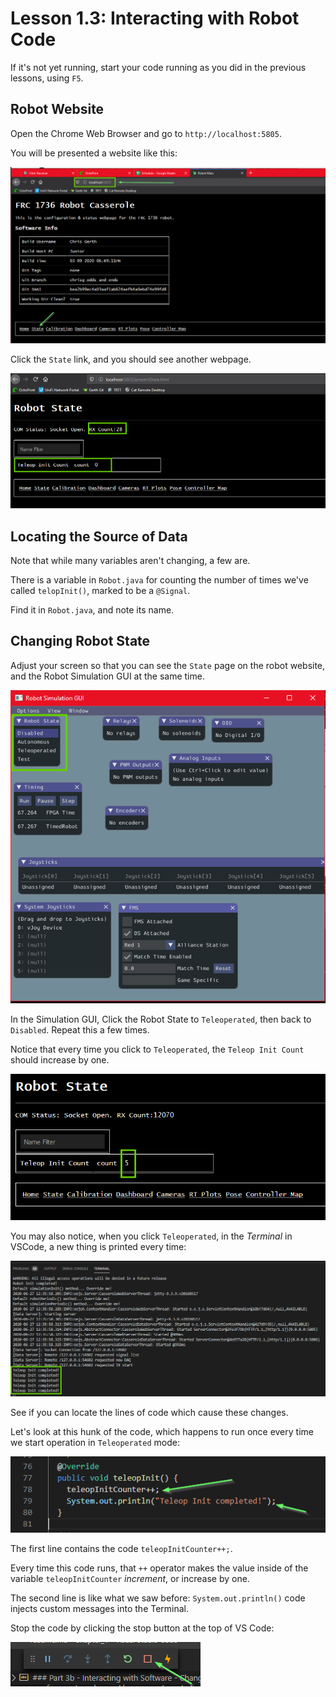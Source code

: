 
# Lesson 1.3: Interacting with Robot Code

If it's not yet running, start your code running as you did in the previous lessons, using `F5`.

## Robot Website

Open the Chrome Web Browser and go to `http://localhost:5805`. 

You will be presented a website like this:

![](doc/web_interface.png)

Click the `State` link, and you should see another webpage. 

![](doc/state_webpage.png)

## Locating the Source of Data

Note that while many variables aren't changing, a few are. 

There is a variable in `Robot.java` for counting the number of times we've called `telopInit()`, marked to be a `@Signal`.

Find it in `Robot.java`, and note its name.

## Changing Robot State

Adjust your screen so that you can see the `State` page on the robot website, and the Robot Simulation GUI at the same time.

![](doc/robot_sim_gui.png)

In the Simulation GUI, Click the Robot State to `Teleoperated`, then back to `Disabled`. Repeat this a few times.

Notice that every time you click to `Teleoperated`, the `Teleop Init Count` should increase by one. 

![](doc/state_increasing.png)

You may also notice, when you click `Teleoperated`, in the *Terminal* in VSCode, a new thing is printed every time:

![](doc/teleopInit_message.png)

See if you can locate the lines of code which cause these changes.

Let's look at this hunk of the code, which happens to run once every time we start operation in `Teleoperated` mode:

![](doc/teleopInit_code.png)

The first line contains the code `teleopInitCounter++;`.

Every time this code runs, that `++` operator makes the value inside of the variable `teleopInitCounter` _increment_, or increase by one. 

The second line is like what we saw before: `System.out.println()` code injects custom messages into the Terminal.

Stop the code by clicking the stop button at the top of VS Code:

![](doc/stop_button.png)
